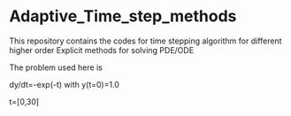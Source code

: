 # Adaptive_Time_step_methods
This repository contains the codes for time stepping algorithm for different higher order Explicit methods for solving PDE/ODE

The problem used here is 

dy/dt=-exp(-t)    with y(t=0)=1.0

t=[0,30]
